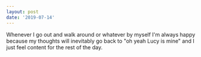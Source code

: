 ```yaml
---
layout: post
date: '2019-07-14'
---
```


Whenever I go out and walk around or whatever by myself I'm always happy because my thoughts will inevitably go back to "oh yeah Lucy is mine" and I just feel content for the rest of the day.